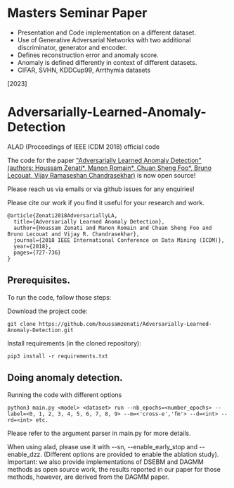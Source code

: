 # Masters Seminar Paper
- Presentation and Code implementation on a different dataset.
- Use of Generative Adversarial Networks with two additional discriminator, generator and encoder.
- Defines reconstruction error and anomaly score.
- Anomaly is defined differently in context of different datasets.
- CIFAR, SVHN, KDDCup99, Arrthymia datasets

[2023]

# Adversarially-Learned-Anomaly-Detection
ALAD (Proceedings of IEEE ICDM 2018) official code

The code for the paper ["Adversarially Learned Anomaly Detection" (authors: Houssam Zenati*, Manon Romain*, Chuan Sheng Foo*, Bruno Lecouat, Vijay Ramaseshan Chandrasekhar)](https://arxiv.org/abs/1812.02288) is now open source! 

Please reach us via emails or via github issues for any enquiries!

Please cite our work if you find it useful for your research and work.
```
@article{Zenati2018AdversariallyLA,
  title={Adversarially Learned Anomaly Detection},
  author={Houssam Zenati and Manon Romain and Chuan Sheng Foo and Bruno Lecouat and Vijay R. Chandrasekhar},
  journal={2018 IEEE International Conference on Data Mining (ICDM)},
  year={2018},
  pages={727-736}
}
```

## Prerequisites.
To run the code, follow those steps:

Download the project code:

```
git clone https://github.com/houssamzenati/Adversarially-Learned-Anomaly-Detection.git
```
Install requirements (in the cloned repository):

```
pip3 install -r requirements.txt
```


## Doing anomaly detection.

Running the code with different options

```
python3 main.py <model> <dataset> run --nb_epochs=<number_epochs> --label=<0, 1, 2, 3, 4, 5, 6, 7, 8, 9> --m=<'cross-e','fm'> --d=<int> --rd=<int> etc. 
```
Please refer to the argument parser in main.py for more details.

When using alad, please use it with --sn, --enable_early_stop and --enable_dzz. (Different options are provided to enable the ablation study).
Important: we also provide implementations of DSEBM and DAGMM methods as open source work, the results reported in our paper for those methods, however, are derived from the DAGMM paper.

